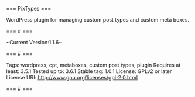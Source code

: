 === PixTypes ===

WordPress plugin for managing custom post types and custom meta boxes.

=== # ===

~Current Version:1.1.6~

=== # ===

Tags: wordpress, cpt, metaboxes, custom post types, plugin
Requires at least: 3.5.1
Tested up to: 3.6.1
Stable tag: 1.0.1
License: GPLv2 or later
License URI: http://www.gnu.org/licenses/gpl-2.0.html

=== # ===